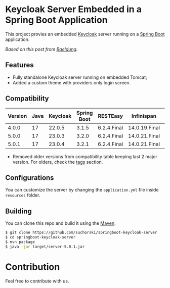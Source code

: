 # Keycloak Server Embedded in a Spring Boot Application

This project provies an embedded [Keycloak](https://www.keycloak.org) server running on a [Spring Boot](https://spring.io/projects/spring-boot) application.

_Based on this post from [Baeldung](https://www.baeldung.com/keycloak-embedded-in-spring-boot-app)._

## Features

- Fully standalone Keycloak server running on embedded Tomcat;
- Added a custom theme with providers only login screen.

## Compatibility

| Version | Java | Keycloak | Spring Boot | RESTEasy | Infinispan | Liquibase |
| - | - | - | - | - | - | - |
| 4.0.0 | 17 | 22.0.5 | 3.1.5 | 6.2.4.Final | 14.0.19.Final | 4.23.2 |
| 5.0.0 | 17 | 23.0.3 | 3.2.0 | 6.2.4.Final | 14.0.21.Final | 4.23.2 |
| 5.0.1 | 17 | 23.0.4 | 3.2.1 | 6.2.4.Final | 14.0.21.Final | 4.23.2 |

* Removed older versions from compatibility table keeping last 2 major version. For olders, check the [tags](https://github.com/suchorski/springboot-keycloak-server/tags) section.

## Configurations

You can customize the server by changing the `application.yml` file inside `resources` folder.

## Building

You can clone this repo and build it using the [Maven](https://maven.apache.org/).

```bash
$ git clone https://github.com/suchorski/springboot-keycloak-server
$ cd springboot-keycloak-server
$ mvn package
$ java -jar target/server-5.0.1.jar
```

# Contribution

Feel free to contribute with us.
